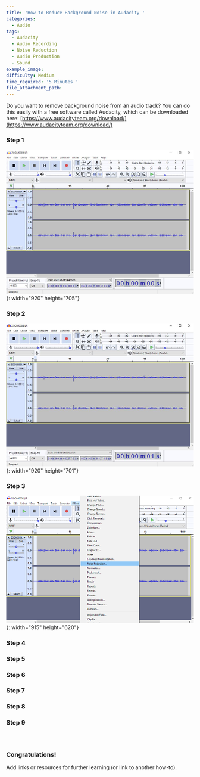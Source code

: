 ```yaml
---
title: 'How to Reduce Background Noise in Audacity '
categories:
  - Audio
tags:
  - Audacity
  - Audio Recording
  - Noise Reduction
  - Audio Production
  - Sound
example_image:
difficulty: Medium
time_required: '5 Minutes '
file_attachment_path:
---
```


Do you want to remove background noise from an audio track? You can do this easily with a free software called Audacity, which can be downloaded here:&nbsp;[https://www.audacityteam.org/download/](https://www.audacityteam.org/download/)

### Step 1

![](/uploads/how-to-reduce-noise-in-audacity/1.JPG){: width="920" height="705"}

### Step 2

![](/uploads/how-to-reduce-noise-in-audacity/2.JPG){: width="920" height="701"}

### Step 3

![](/uploads/how-to-reduce-noise-in-audacity/2-5.png){: width="915" height="620"}

### Step 4

### Step 5

### Step 6

### Step 7

### Step 8

### Step 9

### &nbsp;

### Congratulations\!

Add links or resources for further learning (or link to another how-to).
